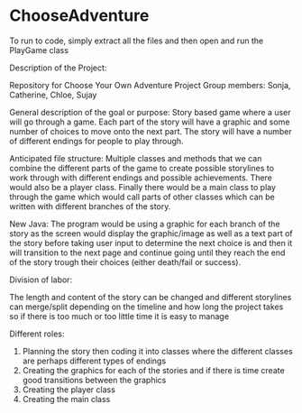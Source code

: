 # ChooseAdventure

To run to code, simply extract all the files and then open and run the PlayGame class



Description of the Project:

Repository for Choose Your Own Adventure Project
Group members: Sonja, Catherine, Chloe, Sujay

General description of the goal or purpose:
Story based game where a user will go through a game. Each part of the story will have a graphic and some number of choices to move onto the next part. The story will have a number of different endings for people to play through.

Anticipated file structure:
Multiple classes and methods that we can combine the different parts of the game to create possible storylines to work through with different endings and possible achievements. There would also be a player class. Finally there would be a main class to play through the game which would call parts of other classes which can be written with different branches of the story.

New Java:
The program would be using a graphic for each branch of the story as the screen would display the graphic/image as well as a text part of the story before taking user input to determine the next choice is and then it will transition to the next page and continue going until they reach the end of the story trough their choices (either death/fail or success).

Division of labor:

The length and content of the story can be changed and different storylines can merge/split depending on the timeline and how long the project takes so if there is too much or too little time it is easy to manage

Different roles:

1. Planning the story then coding it into classes where the different classes are perhaps different types of endings
2. Creating the graphics for each of the stories and if there is time create good transitions between the graphics
3. Creating the player class
4. Creating the main class
